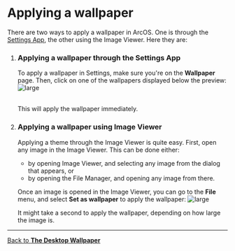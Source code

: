 # Applying a wallpaper

There are two ways to apply a wallpaper in ArcOS. One is through the [Settings App](@client/help/Settings.md), the other using the Image Viewer. Here they are:

1. ### Applying a wallpaper through the Settings App

   To apply a wallpaper in Settings, make sure you're on the **Wallpaper** page. Then, click on one of the wallpapers displayed below the preview:
   ![large](@client/help/assets/settings-wallpaper-grid.png)

   <br/>
   This will apply the wallpaper immediately.

2. ### Applying a wallpaper using Image Viewer

   Applying a theme through the Image Viewer is quite easy. First, open any image in the Image Viewer. This can be done either:

   - by opening Image Viewer, and selecting any image from the dialog that appears, or
   - by opening the File Manager, and opening any image from there.

   Once an image is opened in the Image Viewer, you can go to the **File** menu, and select **Set as wallpaper** to apply the wallpaper:
   ![large](@client/help/assets/settings-wallpaper-image-viewer-apply.png)

   It might take a second to apply the wallpaper, depending on how large the image is.

---

[Back to **The Desktop Wallpaper**](@client/help/Settings/wallpaper.md)

